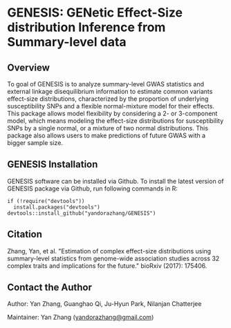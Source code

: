 GENESIS: GENetic Effect-Size distribution Inference from Summary-level data
====
  
## Overview
To goal of GENESIS is to analyze summary-level GWAS statistics and external linkage disequilibrium information to estimate common variants effect-size distributions, characterized by the proportion of underlying susceptibility SNPs and a flexible normal-mixture model for their effects. This package allows model flexibility by considering a 2- or 3-component model, which means modeling the effect-size distributions for susceptibility SNPs by a single normal, or a mixture of two normal distributions. This package also allows users to make predictions of future GWAS with a bigger sample size.  

## GENESIS Installation

GENESIS software can be installed via Github. To install the latest version of GENESIS package via Github, run following commands in R:
```{r }
if (!require("devtools"))
  install.packages("devtools")
devtools::install_github("yandorazhang/GENESIS")
```

## Citation

Zhang, Yan, et al. "Estimation of complex effect-size distributions using summary-level statistics from genome-wide association studies across 32 complex traits and implications for the future." bioRxiv (2017): 175406.


## Contact the Author
Author: Yan Zhang, Guanghao Qi, Ju-Hyun Park, Nilanjan Chatterjee

Maintainer: Yan Zhang (yandorazhang@gmail.com)
